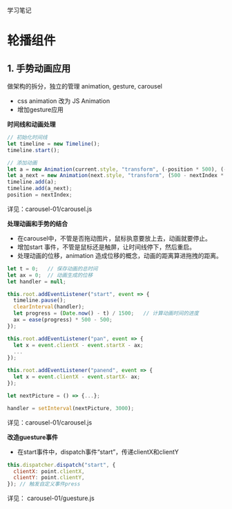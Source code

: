 学习笔记

# 轮播组件

## 1. 手势动画应用

做架构的拆分，独立的管理 animation, gesture, carousel

+ css animation 改为 JS Animation
+ 增加gesture应用

**时间线和动画处理**
```js
// 初始化时间线
let timeline = new Timeline();
timeline.start();

// 添加动画
let a = new Animation(current.style, "transform", (-position * 500), (-500 - position * 500), 500, 0, ease, v => `translateX(${v}px)`);
let a_next = new Animation(next.style, "transform", (500 - nextIndex * 500), (-nextIndex * 500), 500, 0, ease, v => `translateX(${v}px)`);
timeline.add(a);
timeline.add(a_next);
position = nextIndex;
```
详见：carousel-01/carousel.js

**处理动画和手势的结合**

+ 在carousel中，不管是否拖动图片，鼠标执意要放上去，动画就要停止。
+ 增加start 事件，不管是鼠标还是触屏，让时间线停下，然后重启。
+ 处理动画的位移，animation 造成位移的概念，动画的距离算进拖拽的距离。
  

```js
let t = 0;   // 保存动画的总时间
let ax = 0;  // 动画生成的位移
let handler = null;

this.root.addEventListener("start", event => {
  timeline.pause();
  clearInterval(handler);
  let progress = (Date.now() - t) / 1500;   // 计算动画时间的进度
  ax = ease(progress) * 500 - 500;
});

this.root.addEventListener("pan", event => {
  let x = event.clientX - event.startX - ax;
  ...
});

this.root.addEventListener("panend", event => {
  let x = event.clientX - event.startX- ax;
});

let nextPicture = () => {...};

handler = setInterval(nextPicture, 3000);

```
详见：carousel-01/carousel.js

**改造guesture事件**

+ 在start事件中，dispatch事件“start”，传递clientX和clientY
```js
this.dispatcher.dispatch("start", {
  clientX: point.clientX,
  clientY: point.clientY,
}); // 触发自定义事件press
```
详见： carousel-01/guesture.js 
